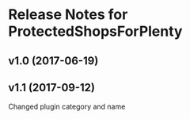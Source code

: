 # Release Notes for ProtectedShopsForPlenty

## v1.0 (2017-06-19)

## v1.1 (2017-09-12)
Changed plugin category and name